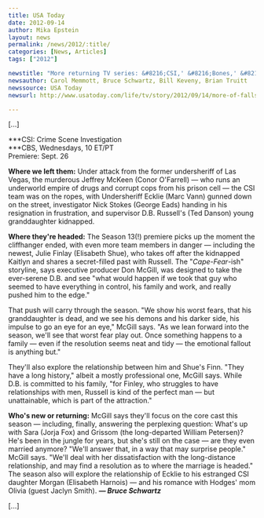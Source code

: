 ```yaml
---
title: USA Today
date: 2012-09-14
author: Mika Epstein
layout: news
permalink: /news/2012/:title/
categories: [News, Articles]
tags: ["2012"]

newstitle: "More returning TV series: &#8216;CSI,' &#8216;Bones,' &#8216;Scandal'  "
newsauthor: Carol Memmott, Bruce Schwartz, Bill Keveny, Brian Truitt  
newssource: USA Today  
newsurl: http://www.usatoday.com/life/tv/story/2012/09/14/more-of-falls-returning-tv-shows/57781778/1  

---
```


[...]

***CSI: Crime Scene Investigation  
***CBS, Wednesdays, 10 ET/PT  
Premiere: Sept. 26

**Where we left them:** Under attack from the former undersheriff of Las Vegas, the murderous Jeffrey McKeen (Conor O'Farrell) &#8212; who runs an underworld empire of drugs and corrupt cops from his prison cell &#8212; the CSI team was on the ropes, with Undersheriff Ecklie (Marc Vann) gunned down on the street, investigator Nick Stokes (George Eads) handing in his resignation in frustration, and supervisor D.B. Russell's (Ted Danson) young granddaughter kidnapped.

**Where they're headed:** The Season 13(!) premiere picks up the moment the cliffhanger ended, with even more team members in danger &#8212; including the newest, Julie Finlay (Elisabeth Shue), who takes off after the kidnapped Kaitlyn and shares a secret-filled past with Russell. The "*Cape-Fear*-ish" storyline, says executive producer Don McGill, was designed to take the ever-serene D.B. and see "what would happen if we took that guy who seemed to have everything in control, his family and work, and really pushed him to the edge."

That push will carry through the season. "We show his worst fears, that his granddaughter is dead, and we see his demons and his darker side, his impulse to go an eye for an eye," McGill says. "As we lean forward into the season, we'll see that worst fear play out. Once something happens to a family &#8212; even if the resolution seems neat and tidy &#8212; the emotional fallout is anything but."

They'll also explore the relationship between him and Shue's Finn. "They have a long history," albeit a mostly professional one, McGill says. While D.B. is committed to his family, "for Finley, who struggles to have relationships with men, Russell is kind of the perfect man &#8212; but unattainable, which is part of the attraction."

**Who's new or returning:** McGill says they'll focus on the core cast this season &#8212; including, finally, answering the perplexing question: What's up with Sara (Jorja Fox) and Grissom (the long-departed William Petersen)? He's been in the jungle for years, but she's still on the case &#8212; are they even married anymore? "We'll answer that, in a way that may surprise people." McGill says. "We'll deal with her dissatisfaction with the long-distance relationship, and may find a resolution as to where the marriage is headed." The season also will explore the relationship of Ecklie to his estranged CSI daughter Morgan (Elisabeth Harnois) &#8212; and his romance with Hodges' mom Olivia (guest Jaclyn Smith). ***&#8212; Bruce Schwartz***

[...]

